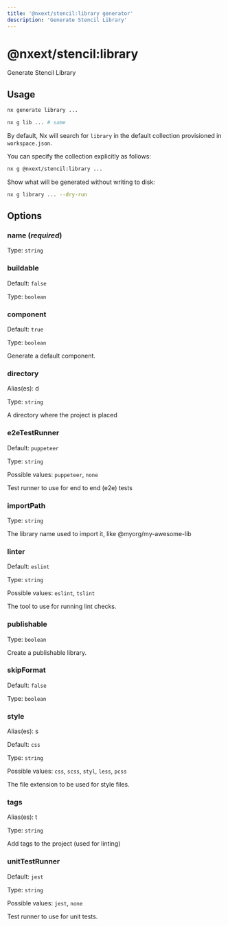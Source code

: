 ```yaml
---
title: '@nxext/stencil:library generator'
description: 'Generate Stencil Library'
---
```


# @nxext/stencil:library

Generate Stencil Library

## Usage

```bash
nx generate library ...
```

```bash
nx g lib ... # same
```

By default, Nx will search for `library` in the default collection provisioned in `workspace.json`.

You can specify the collection explicitly as follows:

```bash
nx g @nxext/stencil:library ...
```

Show what will be generated without writing to disk:

```bash
nx g library ... --dry-run
```

## Options

### name (_**required**_)

Type: `string`

### buildable

Default: `false`

Type: `boolean`

### component

Default: `true`

Type: `boolean`

Generate a default component.

### directory

Alias(es): d

Type: `string`

A directory where the project is placed

### e2eTestRunner

Default: `puppeteer`

Type: `string`

Possible values: `puppeteer`, `none`

Test runner to use for end to end (e2e) tests

### importPath

Type: `string`

The library name used to import it, like @myorg/my-awesome-lib

### linter

Default: `eslint`

Type: `string`

Possible values: `eslint`, `tslint`

The tool to use for running lint checks.

### publishable

Type: `boolean`

Create a publishable library.

### skipFormat

Default: `false`

Type: `boolean`

### style

Alias(es): s

Default: `css`

Type: `string`

Possible values: `css`, `scss`, `styl`, `less`, `pcss`

The file extension to be used for style files.

### tags

Alias(es): t

Type: `string`

Add tags to the project (used for linting)

### unitTestRunner

Default: `jest`

Type: `string`

Possible values: `jest`, `none`

Test runner to use for unit tests.

